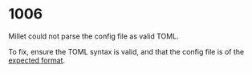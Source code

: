 # 1006

Millet could not parse the config file as valid TOML.

To fix, ensure the TOML syntax is valid, and that the config file is of the [expected format][config].

[config]: /docs/manual.md#configuration
